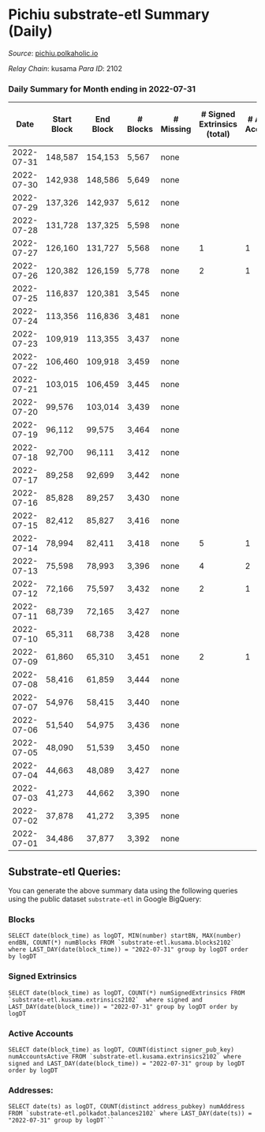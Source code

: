 # Pichiu substrate-etl Summary (Daily)

_Source_: [pichiu.polkaholic.io](https://pichiu.polkaholic.io)

*Relay Chain*: kusama
*Para ID*: 2102



### Daily Summary for Month ending in 2022-07-31


| Date | Start Block | End Block | # Blocks | # Missing | # Signed Extrinsics (total) | # Active Accounts | # Addresses with Balances | # Events | # Transfers | # XCM Transfers In | # XCM Transfers Out |
| ---- | ----------- | --------- | -------- | --------- | --------------------------- | ----------------- | ------------------------- | -------- | ----------- | ------------------ | ------------------- |
| 2022-07-31 | 148,587 | 154,153 | 5,567 | none  |  |  | 7 | 11,137 |   |   |   |
| 2022-07-30 | 142,938 | 148,586 | 5,649 | none  |  |  | 7 | 11,301 |   |   |   |
| 2022-07-29 | 137,326 | 142,937 | 5,612 | none  |  |  | 7 | 11,227 |   |   |   |
| 2022-07-28 | 131,728 | 137,325 | 5,598 | none  |  |  | 7 | 11,199 |   |   |   |
| 2022-07-27 | 126,160 | 131,727 | 5,568 | none  | 1 | 1 | 7 | 11,144 | 1  |   |   |
| 2022-07-26 | 120,382 | 126,159 | 5,778 | none  | 2 | 1 | 7 | 11,571 |   |   |   |
| 2022-07-25 | 116,837 | 120,381 | 3,545 | none  |  |  | 7 | 7,092 |   |   |   |
| 2022-07-24 | 113,356 | 116,836 | 3,481 | none  |  |  | 7 | 6,964 |   |   |   |
| 2022-07-23 | 109,919 | 113,355 | 3,437 | none  |  |  | 7 | 6,875 |   |   |   |
| 2022-07-22 | 106,460 | 109,918 | 3,459 | none  |  |  | 7 | 6,929 |   | 3  |   |
| 2022-07-21 | 103,015 | 106,459 | 3,445 | none  |  |  | 7 | 6,892 |   |   |   |
| 2022-07-20 | 99,576 | 103,014 | 3,439 | none  |  |  | 7 | 6,880 |   |   |   |
| 2022-07-19 | 96,112 | 99,575 | 3,464 | none  |  |  | 7 | 6,932 |   | 1  |   |
| 2022-07-18 | 92,700 | 96,111 | 3,412 | none  |  |  | 7 | 6,826 |   |   |   |
| 2022-07-17 | 89,258 | 92,699 | 3,442 | none  |  |  | 7 | 6,886 |   |   |   |
| 2022-07-16 | 85,828 | 89,257 | 3,430 | none  |  |  | 7 | 6,862 |   |   |   |
| 2022-07-15 | 82,412 | 85,827 | 3,416 | none  |  |  | 7 | 6,834 |   |   |   |
| 2022-07-14 | 78,994 | 82,411 | 3,418 | none  | 5 | 1 | 7 | 6,886 |   | 5  |   |
| 2022-07-13 | 75,598 | 78,993 | 3,396 | none  | 4 | 2 | 6 | 6,815 | 1  |   |   |
| 2022-07-12 | 72,166 | 75,597 | 3,432 | none  | 2 | 1 | 6 | 6,883 |   |   |   |
| 2022-07-11 | 68,739 | 72,165 | 3,427 | none  |  |  | 5 | 6,859 |   |   |   |
| 2022-07-10 | 65,311 | 68,738 | 3,428 | none  |  |  | 5 | 6,858 |   |   |   |
| 2022-07-09 | 61,860 | 65,310 | 3,451 | none  | 2 | 1 | 5 | 6,914 |   |   |   |
| 2022-07-08 | 58,416 | 61,859 | 3,444 | none  |  |  | 5 | 6,890 |   |   |   |
| 2022-07-07 | 54,976 | 58,415 | 3,440 | none  |  |  | 5 | 6,882 |   |   |   |
| 2022-07-06 | 51,540 | 54,975 | 3,436 | none  |  |  | 5 | 6,874 |   |   |   |
| 2022-07-05 | 48,090 | 51,539 | 3,450 | none  |  |  | 5 | 6,902 |   |   |   |
| 2022-07-04 | 44,663 | 48,089 | 3,427 | none  |  |  | 5 | 6,856 |   |   |   |
| 2022-07-03 | 41,273 | 44,662 | 3,390 | none  |  |  | 5 | 6,782 |   |   |   |
| 2022-07-02 | 37,878 | 41,272 | 3,395 | none  |  |  | 5 | 6,791 |   |   |   |
| 2022-07-01 | 34,486 | 37,877 | 3,392 | none  |  |  | 5 | 6,786 |   |   |   |

## Substrate-etl Queries:
You can generate the above summary data using the following queries using the public dataset `substrate-etl` in Google BigQuery:


### Blocks
```
SELECT date(block_time) as logDT, MIN(number) startBN, MAX(number) endBN, COUNT(*) numBlocks FROM `substrate-etl.kusama.blocks2102`  where LAST_DAY(date(block_time)) = "2022-07-31" group by logDT order by logDT
```


### Signed Extrinsics
```
SELECT date(block_time) as logDT, COUNT(*) numSignedExtrinsics FROM `substrate-etl.kusama.extrinsics2102`  where signed and LAST_DAY(date(block_time)) = "2022-07-31" group by logDT order by logDT
```


### Active Accounts
```
SELECT date(block_time) as logDT, COUNT(distinct signer_pub_key) numAccountsActive FROM `substrate-etl.kusama.extrinsics2102` where signed and LAST_DAY(date(block_time)) = "2022-07-31" group by logDT order by logDT
```


### Addresses:
```
SELECT date(ts) as logDT, COUNT(distinct address_pubkey) numAddress FROM `substrate-etl.polkadot.balances2102` where LAST_DAY(date(ts)) = "2022-07-31" group by logDT```

